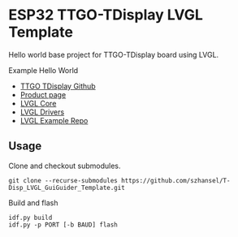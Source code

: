# ESP32 TTGO-TDisplay LVGL Template

Hello world base project for TTGO-TDisplay board using LVGL.

Example Hello World

- [TTGO TDisplay Github](https://github.com/Xinyuan-LilyGO/TTGO-T-Display)
- [Product page](http://www.lilygo.cn/prod_view.aspx?TypeId=50033)
- [LVGL Core](https://github.com/lvgl/lvgl)
- [LVGL Drivers](https://github.com/lvgl/lvgl_esp32_drivers)
- [LVGL Example Repo](https://github.com/lvgl/lv_port_esp32)

## Usage

Clone and checkout submodules.

```
git clone --recurse-submodules https://github.com/szhansel/T-Disp_LVGL_GuiGuider_Template.git
```


Build and flash
```
idf.py build
idf.py -p PORT [-b BAUD] flash
```